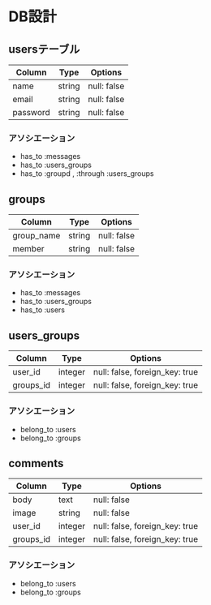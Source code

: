 # DB設計


## usersテーブル
|Column|Type|Options|
|------|----|-------|
|name|string|null: false|
|email|string|null: false|
|password|string|null: false|

### アソシエーション
- has_to :messages
- has_to :users_groups
- has_to :groupd , :through :users_groups

## groups
|Column|Type|Options|
|------|----|-------|
|group_name|string|null: false|
|member|string|null: false|

### アソシエーション
- has_to :messages
- has_to :users_groups
- has_to :users

## users_groups
|Column|Type|Options|
|------|----|-------|
|user_id|integer|null: false, foreign_key: true|
|groups_id|integer|null: false, foreign_key: true|

### アソシエーション
- belong_to :users
- belong_to :groups

## comments
|Column|Type|Options|
|------|----|-------|
|body|text|null: false|
|image|string|null: false|
|user_id|integer|null: false, foreign_key: true|
|groups_id|integer|null: false, foreign_key: true|

### アソシエーション
- belong_to :users
- belong_to :groups